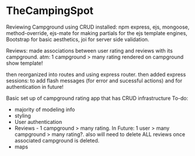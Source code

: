 # TheCampingSpot
Reviewing Campground using CRUD
installed: npm express, ejs, mongoose, method-override, ejs-mate for making partials for the ejs template engines, Bootstrap for basic aesthetics, joi for server side validation.

Reviews: made associations between user rating and reviews with its campground. atm: 1 campground > many rating rendered on campground show template!

then reorganized into routes and using express router.
then added express sessions: to add flash messages (for error and sucessful actions) and for authentication in future!

Basic set up of campground rating app that has CRUD infrastructure
To-do:
* majority of modeling info
* styling
* User authentication
* Reviews - 1 campground > many rating. In Future: 1 user > many campground > many rating?. also will need to delete ALL reviews once associated campground is deleted. 
* maps


